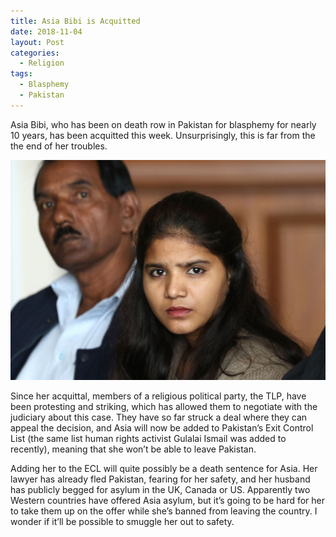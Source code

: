 ```yaml
---
title: Asia Bibi is Acquitted
date: 2018-11-04
layout: Post
categories:
  - Religion
tags:
  - Blasphemy
  - Pakistan
---
```


Asia Bibi, who has been on death row in Pakistan for blasphemy for nearly 10 years, has  been acquitted this week. Unsurprisingly, this is far from the the end of her troubles.

<!-- more -->

![Asia Bibi](./20181007T1150-0353-CNS-ASIA-BIBI-FAMILY.jpg)

Since her acquittal, members of a religious political party, the TLP, have been protesting and striking, which has allowed them to negotiate with the judiciary about this case. They have so far struck a deal where they can appeal the decision, and Asia will now be added to Pakistan’s Exit Control List (the same list human rights activist Gulalai Ismail was added to recently), meaning that she won’t be able to leave Pakistan.

Adding her to the ECL will quite possibly be a death sentence for Asia. Her lawyer has already fled Pakistan, fearing for her safety, and her husband has publicly begged for asylum in the UK, Canada or US. Apparently two Western countries have offered Asia asylum, but it’s going to be hard for her to take them up on the offer while she’s banned from leaving the country. I wonder if it’ll be possible to smuggle her out to safety.
